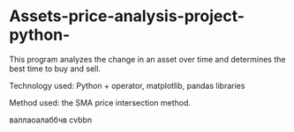 # Assets-price-analysis-project-python-

This program analyzes the change in an asset over time and determines the best time to buy and sell.

Technology used: Python + operator, matplotlib, pandas libraries

Method used:  the SMA price intersection method.


валлаоалаббчв
cvbbn